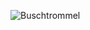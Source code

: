 ![Buschtrommel](https://github.com/yuankong666/Ultimate-RAT-Collection/assets/128066597/dbe64b15-9273-476a-a2ff-8fccef0147fa)

